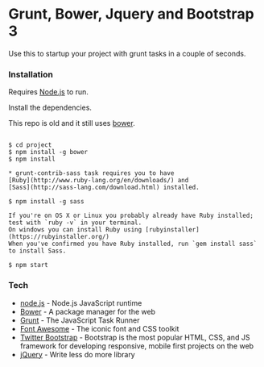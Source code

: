 # Grunt, Bower, Jquery and Bootstrap 3

Use this to startup your project with grunt tasks in a couple of seconds.

### Installation

Requires [Node.js](https://nodejs.org/) to run.

Install the dependencies.

This repo is old and it still uses [bower](https://github.com/bower/bower).

```

$ cd project
$ npm install -g bower
$ npm install

* grunt-contrib-sass task requires you to have
[Ruby](http://www.ruby-lang.org/en/downloads/) and
[Sass](http://sass-lang.com/download.html) installed.

$ npm install -g sass

If you're on OS X or Linux you probably already have Ruby installed; test with `ruby -v` in your terminal.
On windows you can install Ruby using [rubyinstaller](https://rubyinstaller.org/)
When you've confirmed you have Ruby installed, run `gem install sass` to install Sass.

$ npm start

```

### Tech

- [node.js](https://nodejs.org) - Node.js JavaScript runtime
- [Bower](https://bower.io/) - A package manager for the web
- [Grunt](https://gruntjs.com/) - The JavaScript Task Runner
- [Font Awesome](http://fontawesome.io/) - The iconic font and CSS toolkit
- [Twitter Bootstrap](https://getbootstrap.com/docs/3.3/) - Bootstrap is the most popular HTML, CSS, and JS framework for developing responsive, mobile first projects on the web
- [jQuery](https://jquery.com/) - Write less do more library
